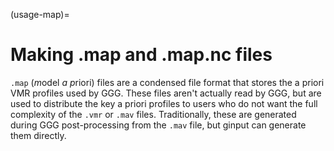 (usage-map)=
# Making .map and .map.nc files

`.map` (*m*odel *a p*riori) files are a condensed file format that stores the a priori VMR profiles used by GGG.
These files aren't actually read by GGG, but are used to distribute the key a priori profiles to users who do
not want the full complexity of the `.vmr` or `.mav` files. Traditionally, these are generated during GGG post-processing
from the `.mav` file, but ginput can generate them directly.